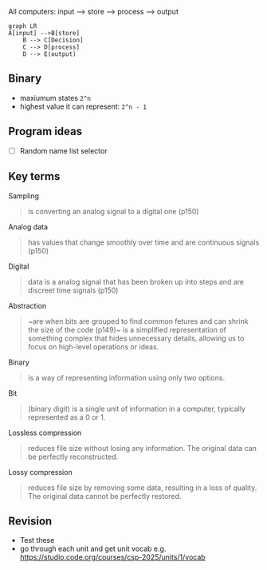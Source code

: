 All computers: input --> store --> process --> output

```mermaid
graph LR
A[input] -->B[store]
    B --> C[Decision]
    C --> D[process]
    D --> E(output)
```

## Binary 
- maxiumum states `2^n`
- highest value it can represent: `2^n - 1`

## Program ideas
- [ ] Random name list selector


 
## Key terms

Sampling
> is converting an analog signal to a digital one (p150)

Analog data 
> has values that change smoothly over time and are continuous signals (p150)

Digital
>  data is a analog signal that has been broken up into steps and are discreet time signals (p150)

Abstraction
>  ~are when bits are grouped to find common fetures and can shrink the size of the code (p149)~
> is a simplified representation of something complex that hides unnecessary details, allowing us to focus on high-level operations or ideas.

Binary
> is a way of representing information using only two options.

Bit
> (binary digit) is a single unit of information in a computer, typically represented as a 0 or 1.

Lossless compression
> reduces file size without losing any information. The original data can be perfectly reconstructed.

Lossy compression
> reduces file size by removing some data, resulting in a loss of quality. The original data cannot be perfectly restored.





## Revision
- Test these
- go through each unit and get unit vocab e.g. https://studio.code.org/courses/csp-2025/units/1/vocab

